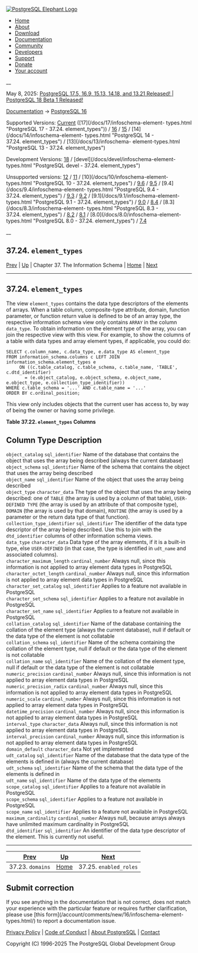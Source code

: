 [ ![PostgreSQL Elephant Logo](/media/img/about/press/elephant.png) ](/)

  * [Home](/ "Home")
  * [About](/about/ "About")
  * [Download](/download/ "Download")
  * [Documentation](/docs/ "Documentation")
  * [Community](/community/ "Community")
  * [Developers](/developer/ "Developers")
  * [Support](/support/ "Support")
  * [Donate](/about/donate/ "Donate")
  * [Your account](/account/ "Your account")

__

May 8, 2025: [ PostgreSQL 17.5, 16.9, 15.13, 14.18, and 13.21 Released! ](/about/news/postgresql-175-169-1513-1418-and-1321-released-3072/) | [ PostgreSQL 18 Beta 1 Released! ](/about/news/postgresql-18-beta-1-released-3070/)

[Documentation](/docs/ "Documentation") -> [PostgreSQL
16](/docs/16/index.html)

Supported Versions: [Current](/docs/current/infoschema-element-types.html
"PostgreSQL 17 - 37.24. element_types") ([17](/docs/17/infoschema-element-
types.html "PostgreSQL 17 - 37.24. element_types")) /
[16](/docs/16/infoschema-element-types.html "PostgreSQL 16 -
37.24. element_types") / [15](/docs/15/infoschema-element-types.html
"PostgreSQL 15 - 37.24. element_types") / [14](/docs/14/infoschema-element-
types.html "PostgreSQL 14 - 37.24. element_types") / [13](/docs/13/infoschema-
element-types.html "PostgreSQL 13 - 37.24. element_types")

Development Versions: [18](/docs/18/infoschema-element-types.html "PostgreSQL
18 - 37.24. element_types") / [devel](/docs/devel/infoschema-element-
types.html "PostgreSQL devel - 37.24. element_types")

Unsupported versions: [12](/docs/12/infoschema-element-types.html "PostgreSQL
12 - 37.24. element_types") / [11](/docs/11/infoschema-element-types.html
"PostgreSQL 11 - 37.24. element_types") / [10](/docs/10/infoschema-element-
types.html "PostgreSQL 10 - 37.24. element_types") /
[9.6](/docs/9.6/infoschema-element-types.html "PostgreSQL 9.6 -
37.24. element_types") / [9.5](/docs/9.5/infoschema-element-types.html
"PostgreSQL 9.5 - 37.24. element_types") / [9.4](/docs/9.4/infoschema-element-
types.html "PostgreSQL 9.4 - 37.24. element_types") /
[9.3](/docs/9.3/infoschema-element-types.html "PostgreSQL 9.3 -
37.24. element_types") / [9.2](/docs/9.2/infoschema-element-types.html
"PostgreSQL 9.2 - 37.24. element_types") / [9.1](/docs/9.1/infoschema-element-
types.html "PostgreSQL 9.1 - 37.24. element_types") /
[9.0](/docs/9.0/infoschema-element-types.html "PostgreSQL 9.0 -
37.24. element_types") / [8.4](/docs/8.4/infoschema-element-types.html
"PostgreSQL 8.4 - 37.24. element_types") / [8.3](/docs/8.3/infoschema-element-
types.html "PostgreSQL 8.3 - 37.24. element_types") /
[8.2](/docs/8.2/infoschema-element-types.html "PostgreSQL 8.2 -
37.24. element_types") / [8.1](/docs/8.1/infoschema-element-types.html
"PostgreSQL 8.1 - 37.24. element_types") / [8.0](/docs/8.0/infoschema-element-
types.html "PostgreSQL 8.0 - 37.24. element_types") /
[7.4](/docs/7.4/infoschema-element-types.html "PostgreSQL 7.4 -
37.24. element_types")

__

37.24. `element_types`  
---  
[Prev](infoschema-domains.html "37.23. domains")  | [Up](information-schema.html "Chapter 37. The Information Schema") | Chapter 37. The Information Schema | [Home](index.html "PostgreSQL 16.9 Documentation") |  [Next](infoschema-enabled-roles.html "37.25. enabled_roles")  
  
* * *

## 37.24. `element_types` #

The view `element_types` contains the data type descriptors of the elements of
arrays. When a table column, composite-type attribute, domain, function
parameter, or function return value is defined to be of an array type, the
respective information schema view only contains `ARRAY` in the column
`data_type`. To obtain information on the element type of the array, you can
join the respective view with this view. For example, to show the columns of a
table with data types and array element types, if applicable, you could do:

    
    
    SELECT c.column_name, c.data_type, e.data_type AS element_type
    FROM information_schema.columns c LEFT JOIN information_schema.element_types e
         ON ((c.table_catalog, c.table_schema, c.table_name, 'TABLE', c.dtd_identifier)
           = (e.object_catalog, e.object_schema, e.object_name, e.object_type, e.collection_type_identifier))
    WHERE c.table_schema = '...' AND c.table_name = '...'
    ORDER BY c.ordinal_position;
    

This view only includes objects that the current user has access to, by way of
being the owner or having some privilege.

**Table  37.22. `element_types` Columns**

Column Type Description  
---  
`object_catalog` `sql_identifier` Name of the database that contains the
object that uses the array being described (always the current database)  
`object_schema` `sql_identifier` Name of the schema that contains the object
that uses the array being described  
`object_name` `sql_identifier` Name of the object that uses the array being
described  
`object_type` `character_data` The type of the object that uses the array
being described: one of `TABLE` (the array is used by a column of that table),
`USER-DEFINED TYPE` (the array is used by an attribute of that composite
type), `DOMAIN` (the array is used by that domain), `ROUTINE` (the array is
used by a parameter or the return data type of that function).  
`collection_type_identifier` `sql_identifier` The identifier of the data type
descriptor of the array being described. Use this to join with the
`dtd_identifier` columns of other information schema views.  
`data_type` `character_data` Data type of the array elements, if it is a
built-in type, else `USER-DEFINED` (in that case, the type is identified in
`udt_name` and associated columns).  
`character_maximum_length` `cardinal_number` Always null, since this
information is not applied to array element data types in PostgreSQL  
`character_octet_length` `cardinal_number` Always null, since this information
is not applied to array element data types in PostgreSQL  
`character_set_catalog` `sql_identifier` Applies to a feature not available in
PostgreSQL  
`character_set_schema` `sql_identifier` Applies to a feature not available in
PostgreSQL  
`character_set_name` `sql_identifier` Applies to a feature not available in
PostgreSQL  
`collation_catalog` `sql_identifier` Name of the database containing the
collation of the element type (always the current database), null if default
or the data type of the element is not collatable  
`collation_schema` `sql_identifier` Name of the schema containing the
collation of the element type, null if default or the data type of the element
is not collatable  
`collation_name` `sql_identifier` Name of the collation of the element type,
null if default or the data type of the element is not collatable  
`numeric_precision` `cardinal_number` Always null, since this information is
not applied to array element data types in PostgreSQL  
`numeric_precision_radix` `cardinal_number` Always null, since this
information is not applied to array element data types in PostgreSQL  
`numeric_scale` `cardinal_number` Always null, since this information is not
applied to array element data types in PostgreSQL  
`datetime_precision` `cardinal_number` Always null, since this information is
not applied to array element data types in PostgreSQL  
`interval_type` `character_data` Always null, since this information is not
applied to array element data types in PostgreSQL  
`interval_precision` `cardinal_number` Always null, since this information is
not applied to array element data types in PostgreSQL  
`domain_default` `character_data` Not yet implemented  
`udt_catalog` `sql_identifier` Name of the database that the data type of the
elements is defined in (always the current database)  
`udt_schema` `sql_identifier` Name of the schema that the data type of the
elements is defined in  
`udt_name` `sql_identifier` Name of the data type of the elements  
`scope_catalog` `sql_identifier` Applies to a feature not available in
PostgreSQL  
`scope_schema` `sql_identifier` Applies to a feature not available in
PostgreSQL  
`scope_name` `sql_identifier` Applies to a feature not available in PostgreSQL  
`maximum_cardinality` `cardinal_number` Always null, because arrays always
have unlimited maximum cardinality in PostgreSQL  
`dtd_identifier` `sql_identifier` An identifier of the data type descriptor of
the element. This is currently not useful.  
  
  

* * *

[Prev](infoschema-domains.html "37.23. domains")  | [Up](information-schema.html "Chapter 37. The Information Schema") |  [Next](infoschema-enabled-roles.html "37.25. enabled_roles")  
---|---|---  
37.23. `domains`  | [Home](index.html "PostgreSQL 16.9 Documentation") |  37.25. `enabled_roles`  
  
## Submit correction

If you see anything in the documentation that is not correct, does not match
your experience with the particular feature or requires further clarification,
please use [this form](/account/comments/new/16/infoschema-element-
types.html/) to report a documentation issue.

[Privacy Policy](/about/privacypolicy) | [Code of Conduct](/about/policies/coc/) | [About PostgreSQL](/about/) | [Contact](/about/contact/)  

Copyright (C) 1996-2025 The PostgreSQL Global Development Group

